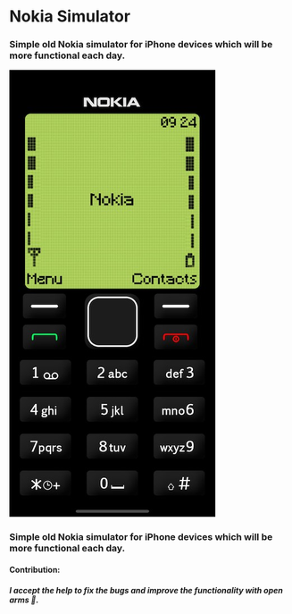 # Nokia Simulator 

### Simple old Nokia simulator for iPhone devices which will be more functional each day. 

<img src="previews/preview1.jpg" alt="Image 1">

### Simple old Nokia simulator for iPhone devices which will be more functional each day.

#### Contribution:
##### I accept the help to fix the bugs and improve the functionality with open arms 🤗.
